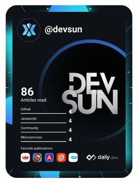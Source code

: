<p align="center"><a href="https://github.com/thappatan"><img src="https://github.com/thappatan/thappatan/blob/main/devcard.svg" width="400" alt="Devsun's Dev Card"/></a></p>
